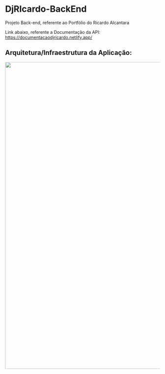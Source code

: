 # DjRIcardo-BackEnd
Projeto Back-end, referente ao Portfólio do Ricardo Alcantara

Link abaixo, referente a Documentação da API:<br>
https://documentacaodjricardo.netlify.app/

## Arquitetura/Infraestrutura da Aplicação:
<img width="1000" src="https://i.imgur.com/wYF19dQ.png">
